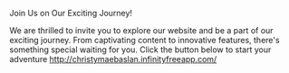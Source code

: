 Join Us on Our Exciting Journey!

We are thrilled to invite you to explore our website and be a part of our exciting journey.
    From captivating content to innovative features, there's something special waiting for you.
Click the button below to start your adventure
http://christymaebaslan.infinityfreeapp.com/
